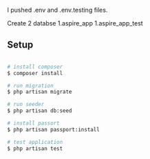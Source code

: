 I pushed  .env and .env.testing files.

Create 2 databse
1.aspire_app
1.aspire_app_test

## Setup

```bash

# install composer
$ composer install

# run migration 
$ php artisan migrate

# run seeder 
$ php artisan db:seed

# install passort
$ php artisan passport:install

# test application
$ php artisan test

```
